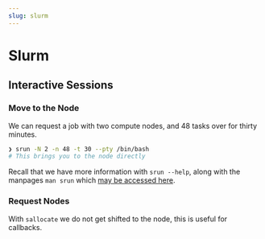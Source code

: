 ```yaml
---
slug: slurm
---
```


# Slurm

## Interactive Sessions

### Move to the Node

We can request a job with two compute nodes, and 48 tasks over for thirty minutes.

```bash
❯ srun -N 2 -n 48 -t 30 --pty /bin/bash
# This brings you to the node directly
```

Recall that we have more information with `srun --help`, along with the manpages `man srun` which [may be accessed here](http://manpages.org/srun/1).

### Request Nodes

With `sallocate` we do not get shifted to the node, this is useful for callbacks.
